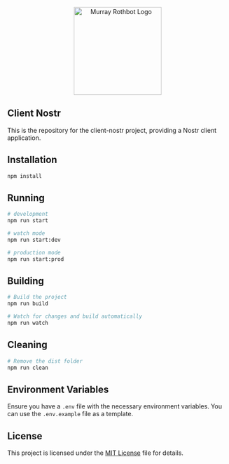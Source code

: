 <p align="center"><img src="https://avatars.githubusercontent.com/u/119825865?s=200&v=4" width="200" alt="Murray Rothbot Logo" />
</p>

## Client Nostr

This is the repository for the client-nostr project, providing a Nostr client application.

## Installation

```bash
npm install
```

## Running

```bash
# development
npm run start

# watch mode
npm run start:dev

# production mode
npm run start:prod
```

## Building

```bash
# Build the project
npm run build

# Watch for changes and build automatically
npm run watch
```

## Cleaning

```bash
# Remove the dist folder
npm run clean
```

## Environment Variables

Ensure you have a `.env` file with the necessary environment variables. You can use the `.env.example` file as a template.

## License

This project is licensed under the [MIT License](LICENSE) file for details.
